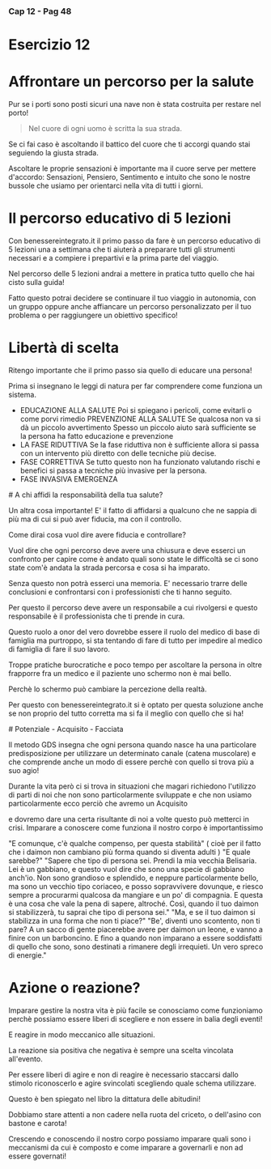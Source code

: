 ### Cap 12 - Pag 48

# Esercizio 12


# Affrontare un percorso per la salute

Pur se i porti sono posti sicuri una nave non è stata costruita per restare nel porto!

> Nel cuore di ogni uomo è scritta la sua strada.

Se ci fai caso è ascoltando il battico del cuore che ti accorgi quando stai seguiendo la giusta strada.

Ascoltare le proprie sensazioni è importante ma il cuore serve per mettere d'accordo:
Sensazioni, Pensiero, Sentimento e intuito che sono le nostre bussole che usiamo per orientarci nella vita di tutti i giorni.

# Il percorso educativo di 5 lezioni

Con benessereintegrato.it il primo passo da fare è un percorso educativo di 5 lezioni una a settimana che ti aiuterà a preparare tutti gli strumenti necessari e a compiere i prepartivi e la prima parte del viaggio.



Nel percorso delle 5 lezioni andrai a mettere in pratica tutto quello che hai cisto sulla guida!

Fatto questo potrai decidere se continuare il tuo viaggio in autonomia, con un gruppo oppure anche affiancare un percorso personalizzato per il tuo problema o per raggiungere un obiettivo specifico!

# Libertà di scelta



Ritengo importante che il primo passo sia quello di educare una persona! 

Prima si insegnano le leggi di natura per far comprendere come funziona un sistema.
- EDUCAZIONE ALLA SALUTE
Poi si spiegano i pericoli, come evitarli o come porvi rimedio
PREVENZIONE ALLA SALUTE
Se qualcosa non va si dà un piccolo avvertimento
Spesso un piccolo aiuto sarà sufficiente se la persona ha fatto educazione e prevenzione
- LA FASE RIDUTTIVA
Se la fase riduttiva non è sufficiente allora si passa con un intervento più diretto con delle tecniche più decise.
- FASE CORRETTIVA
Se tutto questo non ha funzionato valutando rischi e benefici si passa a tecniche più invasive per la persona.
- FASE INVASIVA EMERGENZA

# A chi affidi la responsabilità della tua salute? 

Un altra cosa importante! E' il fatto di affidarsi a qualcuno che ne sappia di più ma di cui si può aver fiducia, ma con il controllo. 

Come dirai cosa vuol dire avere fiducia e controllare?

Vuol dire che ogni percorso deve avere una chiusura e deve esserci un confronto per capire come è andato quali sono state le difficoltà se ci sono state com'è andata la strada percorsa e cosa si ha imparato.

Senza questo non potrà esserci una memoria. E' necessario trarre delle conclusioni e confrontarsi con i professionisti che ti hanno seguito.

Per questo il percorso deve avere un responsabile a cui rivolgersi e questo responsabile è il professionista che ti prende in cura.

Questo ruolo a onor del vero dovrebbe essere il ruolo del medico di base di famiglia ma purtroppo, si sta tentando di fare di tutto per impedire al medico di famiglia di fare il suo lavoro.

Troppe pratiche burocratiche e poco tempo per ascoltare la persona in oltre frapporre fra un medico e il paziente uno schermo non è mai bello.

Perchè lo schermo può cambiare la percezione della realtà.

Per questo con benessereintegrato.it si è optato per questa soluzione anche se non proprio del tutto corretta ma si fa il meglio con quello che si ha!

# Potenziale -  Acquisito - Facciata 

Il metodo GDS insegna che ogni persona quando nasce ha una particolare predisposizione per utilizzare un determinato canale (catena muscolare) e che comprende anche un modo di essere perchè con quello si trova più a suo agio!

Durante la vita però ci si trova in situazioni che magari richiedono l'utilizzo di parti di noi che non sono particolarmente sviluppate e che non usiamo particolarmente ecco perciò che avremo un Acquisito

e dovremo dare una certa risultante di noi a volte questo può metterci in crisi. Imparare a conoscere come funziona il nostro corpo è importantissimo

"E comunque, c'è qualche compenso, per questa stabilità" ( cioè per il fatto che i daimon non cambiano più forma quando si diventa adulti )
"E quale sarebbe?"
"Sapere che tipo di persona sei. Prendi la mia vecchia Belisaria. Lei è un gabbiano, e questo vuol dire che sono una specie di gabbiano anch'io. Non sono grandioso e splendido, e neppure particolarmente bello, ma sono un vecchio tipo coriaceo, e posso sopravvivere dovunque, e riesco sempre a procurarmi qualcosa da mangiare e un po' di compagnia. E questa è una cosa che vale la pena di sapere, altroché. Così, quando il tuo daimon si stabilizzerà, tu saprai che tipo di persona sei."
"Ma, e se il tuo daimon si stabilizza in una forma che non ti piace?"
"Be', diventi uno scontento, non ti pare? A un sacco di gente piacerebbe avere per daimon un leone, e vanno a finire con un barboncino. E fino a quando non imparano a essere soddisfatti di quello che sono, sono destinati a rimanere degli irrequieti. Un vero spreco di energie."

# Azione o reazione?

Imparare gestire la nostra vita è più facile se conosciamo come funzioniamo perchè possiamo essere liberi di scegliere e non essere in balia degli eventi!

E reagire in modo meccanico alle situazioni.

La reazione sia positiva che negativa è sempre una scelta vincolata all'evento.

Per essere liberi di agire e non di reagire è necessario staccarsi dallo stimolo riconoscerlo e agire svincolati scegliendo quale schema utilizzare.

Questo è ben spiegato nel libro la dittatura delle abitudini! 

Dobbiamo stare attenti a non cadere nella ruota del criceto, o dell'asino con bastone e carota!

Crescendo e conoscendo il nostro corpo possiamo imparare quali sono i meccanismi da cui è composto e come imparare a governarli e non ad essere governati!